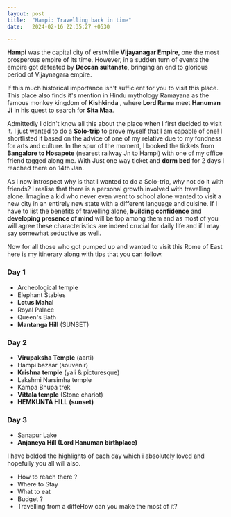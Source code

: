 ```yaml
---
layout: post
title:  "Hampi: Travelling back in time"
date:   2024-02-16 22:35:27 +0530

---
```

**Hampi** was the capital city of erstwhile **Vijayanagar Empire**, one the most prosperous empire of its time. However, in a sudden turn of events the empire got defeated by **Deccan sultanate**, bringing an end to glorious period of Vijaynagara empire.

 If this much historical importance isn't sufficient for you to visit this place.
This place also finds it's mention in Hindu mythology Ramayana as the famous monkey kingdom of **Kishkinda** , where **Lord Rama** meet **Hanuman Ji** in his quest to search for **Sita Maa**.

Admittedly I didn't know all this about the place when I first decided to visit it. I just wanted to do a **Solo-trip** to prove myself that I am capable of one! I shortlisted it based on the advice of one of my relative due to my fondness for arts and culture. In the spur of the moment, I booked the tickets from **Bangalore to Hosapete** (nearest railway Jn to Hampi) with one of my office friend tagged along me. With Just one way ticket and **dorm bed** for 2 days I reached there on 14th Jan.

As I now introspect why is that I wanted to do a Solo-trip, why not do it with friends? I realise that there is a personal growth involved with travelling alone. Imagine a kid who never even went to school alone wanted to visit a new city in an entirely new state with a different language and cuisine. If I have to list the benefits of travelling alone, **building confidence** and **developing presence of mind** will be top among them and as most of you will agree these characteristics are indeed crucial for daily life and if I may say somewhat seductive as well.

Now for all those who got pumped up and wanted to visit this Rome of East here is my itinerary along with tips that you can follow.
### Day 1
 - Archeological temple
- Elephant Stables
- **Lotus Mahal**
- Royal Palace
- Queen's Bath
- **Mantanga Hill** (SUNSET)

### Day 2

 - **Virupaksha Temple** (aarti)
- Hampi bazaar (souvenir)
- **Krishna temple** (yali & picturesque)
- Lakshmi Narsimha temple
- Kampa Bhupa trek
- **Vittala temple** (Stone chariot)
- **HEMKUNTA HILL (sunset)**

### Day 3

 - Sanapur Lake
- **Anjaneya Hill (Lord Hanuman birthplace)**

I have bolded the highlights of each day which i absolutely loved and hopefully you all will also.
- How to reach there ?
- Where to Stay
- What to eat
- Budget ?
- Travelling from a diffeHow can you make the most of it?
<!--stackedit_data:
eyJoaXN0b3J5IjpbLTg3MzE5Njg5LDU4NTM1ODc5NCwtMjEyNT
EyMDkyNiwtNDk0ODQ1MDg5LC01MDg5NzE4NCwtMTAxNzc3MDQ1
MSwtMTIwMzM2ODQ0Nyw4NzQ2MzAxMDUsMjEwNjc0NTk5LC03OD
c5Mjk0OTksLTM2NTE3NjkxNCwtMjA4ODc0NjYxMiwtMzMyNDU1
MzYzXX0=
-->